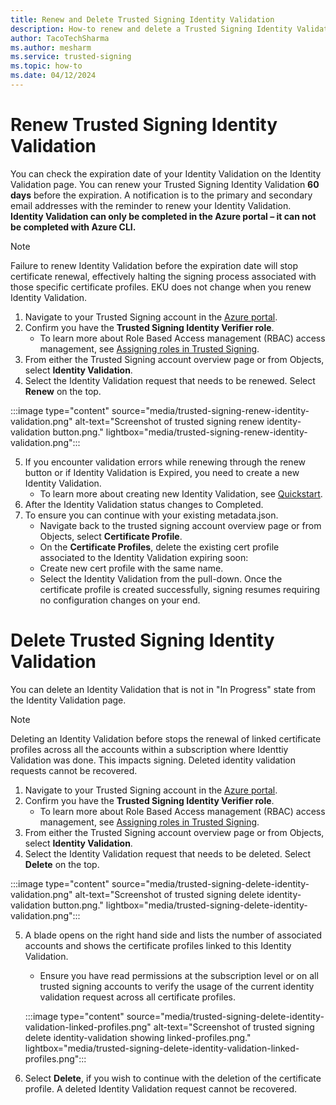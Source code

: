 ```yaml
---
title: Renew and Delete Trusted Signing Identity Validation
description: How-to renew and delete a Trusted Signing Identity Validation. 
author: TacoTechSharma
ms.author: mesharm 
ms.service: trusted-signing 
ms.topic: how-to 
ms.date: 04/12/2024 
---
```


# Renew Trusted Signing Identity Validation 

You can check the expiration date of your Identity Validation on the Identity Validation page. You can renew your Trusted Signing Identity Validation **60 days** before the expiration. A notification is to the primary and secondary email addresses with the reminder to renew your Identity Validation.
**Identity Validation can only be completed in the Azure portal – it can not be completed with Azure CLI.**

>[!Note]
>Failure to renew Identity Validation before the expiration date will stop certificate renewal, effectively halting the signing process associated with those specific certificate profiles.
>EKU does not change when you renew Identity Validation. 

1. Navigate to your Trusted Signing account in the [Azure portal](https://portal.azure.com/).
2. Confirm you have the **Trusted Signing Identity Verifier role**.
    - To learn more about Role Based Access management (RBAC) access management, see [Assigning roles in Trusted Signing](tutorial-assign-roles.md).
3. From either the Trusted Signing account overview page or from Objects, select **Identity Validation**.
4. Select the Identity Validation request that needs to be renewed. Select **Renew** on the top. 

:::image type="content" source="media/trusted-signing-renew-identity-validation.png" alt-text="Screenshot of trusted signing renew identity-validation button.png." lightbox="media/trusted-signing-renew-identity-validation.png":::

5. If you encounter validation errors while renewing through the renew button or if Identity Validation is Expired, you need to create a new Identity Validation. 
    - To learn more about creating new Identity Validation, see [Quickstart](quickstart.md). 
6. After the Identity Validation status changes to Completed.
7. To ensure you can continue with your existing metadata.json.
    - Navigate back to the trusted signing account overview page or from Objects, select **Certificate Profile**.
    - On the **Certificate Profiles**, delete the existing cert profile associated to the Identity Validation expiring soon:
    - Create new cert profile with the same name.
    - Select the Identity Validation from the pull-down. Once the certificate profile is created successfully, signing resumes requiring no configuration changes on your end.
    
# Delete Trusted Signing Identity Validation

You can delete an Identity Validation that is not in "In Progress" state from the Identity Validation page.

>[!Note]
>Deleting an Identity Validation before stops the renewal of linked certificate profiles across all the accounts within a subscription where Identtiy Validation was done. This impacts signing. 
>Deleted identity validation requests cannot be recovered.

1. Navigate to your Trusted Signing account in the [Azure portal](https://portal.azure.com/).
2. Confirm you have the **Trusted Signing Identity Verifier role**.
    - To learn more about Role Based Access management (RBAC) access management, see [Assigning roles in Trusted Signing](tutorial-assign-roles.md).
3. From either the Trusted Signing account overview page or from Objects, select **Identity Validation**.
4. Select the Identity Validation request that needs to be deleted. Select **Delete** on the top. 

:::image type="content" source="media/trusted-signing-delete-identity-validation.png" alt-text="Screenshot of trusted signing delete identity-validation button.png." lightbox="media/trusted-signing-delete-identity-validation.png":::

5. A blade opens on the right hand side and lists the number of associated accounts and shows the certificate profiles linked to this Identity Validation. 
    - Ensure you have read permissions at the subscription level or on all trusted signing accounts to verify the usage of the current identity validation request across all certificate profiles. 
    
    :::image type="content" source="media/trusted-signing-delete-identity-validation-linked-profiles.png" alt-text="Screenshot of trusted signing delete identity-validation showing linked-profiles.png." lightbox="media/trusted-signing-delete-identity-validation-linked-profiles.png"::: 

6. Select **Delete**, if you wish to continue with the deletion of the certificate profile. A deleted Identity Validation request cannot be recovered. 
    
